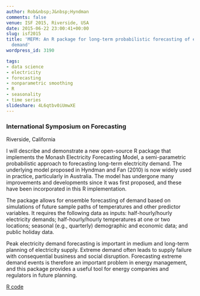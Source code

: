 ```yaml
---
author: Rob&nbsp;J&nbsp;Hyndman
comments: false
venue: ISF 2015, Riverside, USA
date: 2015-06-22 23:00:41+00:00
slug: isf2015
title: 'MEFM: An R package for long-term probabilistic forecasting of electricity
  demand'
wordpress_id: 3190

tags:
- data science
- electricity
- forecasting
- nonparametric smoothing
- R
- seasonality
- time series
slideshare: 4L6qtbv0iUmwXE
---
```


### **International Symposium on Forecasting**


Riverside, California




I will describe and demonstrate a new open-source R package that implements the Monash Electricity Forecasting Model, a semi-parametric probabilistic approach to forecasting long-term electricity demand. The underlying model proposed in Hyndman and Fan (2010) is now widely used in practice, particularly in Australia. The model has undergone many improvements and developments since it was first proposed, and these have been incorporated in this R implementation.

The package allows for ensemble forecasting of demand based on simulations of future sample paths of temperatures and other predictor variables. It requires the following data as inputs: half-hourly/hourly electricity demands; half-hourly/hourly temperatures at one or two locations; seasonal (e.g., quarterly) demographic and economic data; and public holiday data.

Peak electricity demand forecasting is important in medium and long-term planning of electricity supply. Extreme demand often leads to supply failure with consequential business and social disruption. Forecasting extreme demand events is therefore an important problem in energy management, and this package provides a useful tool for energy companies and regulators in future planning.








[R code](https://robjhyndman.com/Rfiles/MEFMdemo.R)
